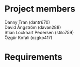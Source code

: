 # Project members
Danny Tran (dantr670)<br />
David Ångström (davan288)<br />
Stian Lockhart Pedersen (stilo759)<br />
Özgür Kofali (ozgko417)<br />

# Requirements